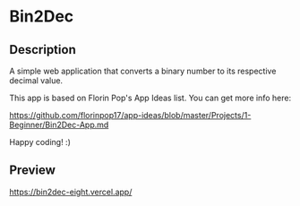 # Bin2Dec 

## Description

A simple web application that converts a binary number to its respective decimal value.

This app is based on Florin Pop's App Ideas list. You can get more info here:

https://github.com/florinpop17/app-ideas/blob/master/Projects/1-Beginner/Bin2Dec-App.md

Happy coding! :)

## Preview

https://bin2dec-eight.vercel.app/

